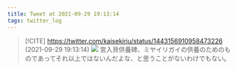 ```yaml
---
title: Tweet at 2021-09-29 19:13:14
tags: twitter_log
---
```


> [!CITE] https://twitter.com/kaisekiriu/status/1443156910958473226 (2021-09-29 19:13:14)
> ![](https://twitter.com/kaisekiriu/status/1443156910958473226)
> 宮入貝供養碑、ミヤイリガイの供養のためのものであってそれ以上ではないんだよな、と思うことがないわけでもない。

